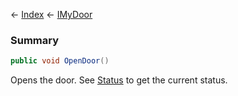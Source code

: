 ← [Index](Api-Index) ← [IMyDoor](Sandbox.ModAPI.Ingame.IMyDoor)

### Summary

```csharp
public void OpenDoor()
```

Opens the door. See [Status](Sandbox.ModAPI.Ingame.IMyDoor.Status) to get the current status.

